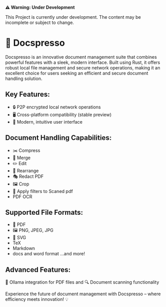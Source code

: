**⚠️ Warning: Under Development**

This Project is currently under development. The content may be incomplete or subject to change.

# 📄 Docspresso
Docspresso is an innovative document management suite that combines powerful features with a sleek, modern interface. Built using Rust, it offers robust local file management and secure network operations, making it an excellent choice for users seeking an efficient and secure document handling solution.
## Key Features:
- 🔒 P2P encrypted local network operations
- 🖥️ Cross-platform compatibility (stable preview)
- 🎨 Modern, intuitive user interface

## Document Handling Capabilities:
- ✂️ Compress
- 🔗 Merge
- ✏️ Edit
- 🔄 Rearrange
- 🎭 Redact PDF
- 🖼️ Crop
- 🎨 Apply filters to Scaned pdf
- PDF OCR

## Supported File Formats:
- 📑 PDF
- 🖼️ PNG, JPEG, JPG
- 🎨 SVG
- TeX
- Markdown
- docs and word format
...and more!

## Advanced Features:
🧠 Ollama integration for PDF files and 🔍 Document scanning functionality

Experience the future of document management with Docspresso – where efficiency meets innovation! 💡
